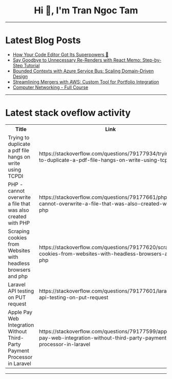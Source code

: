 <h1 align="center">Hi 👋, I'm Tran Ngoc Tam</h1>

---

# Latest Blog Posts 
<!-- BLOG-POST-LIST:START -->
- [How Your Code Editor Got Its Superpowers 🚀](https://dev.to/mike-vincent/how-your-code-editor-got-its-superpowers-26h)
- [Say Goodbye to Unnecessary Re-Renders with React Memo: Step-by-Step Tutorial](https://dev.to/chintanonweb/say-goodbye-to-unnecessary-re-renders-with-react-memo-step-by-step-tutorial-551j)
- [Bounded Contexts with Azure Service Bus: Scaling Domain-Driven Design](https://dev.to/dazevedo/bounded-contexts-with-azure-service-bus-scaling-domain-driven-design-4d89)
- [Streamlining Mergers with AWS: Custom Tool for Portfolio Integration](https://dev.to/akhil_mittal/streamlining-mergers-with-aws-custom-tool-for-portfolio-integration-obe)
- [Computer Networking - Full Course](https://dev.to/vignesh_j/computer-networking-full-course-2nmj)
<!-- BLOG-POST-LIST:END -->

---

# Latest stack oveflow activity
<table>
  <tr><th>Title</th><th>Link</th></tr>
  <!-- STACKOVERFLOW:START --><tr><td>Trying to duplicate a pdf file hangs on write using TCPDI</td><td>https://stackoverflow.com/questions/79177934/trying-to-duplicate-a-pdf-file-hangs-on-write-using-tcpdi</td></tr><tr><td>PHP - cannot overwrite a file that was also created with PHP</td><td>https://stackoverflow.com/questions/79177661/php-cannot-overwrite-a-file-that-was-also-created-with-php</td></tr><tr><td>Scraping cookies from Websites with headless browsers and php</td><td>https://stackoverflow.com/questions/79177620/scraping-cookies-from-websites-with-headless-browsers-and-php</td></tr><tr><td>Laravel API testing on PUT request</td><td>https://stackoverflow.com/questions/79177601/laravel-api-testing-on-put-request</td></tr><tr><td>Apple Pay Web Integration Without Third-Party Payment Processor in Laravel</td><td>https://stackoverflow.com/questions/79177599/apple-pay-web-integration-without-third-party-payment-processor-in-laravel</td></tr><!-- STACKOVERFLOW:END -->
</table>

---


